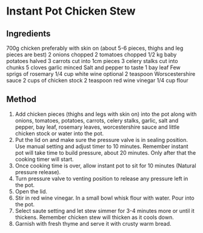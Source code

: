 # Instant Pot Chicken Stew

## Ingredients

700g chicken preferably with skin on (about 5-6 pieces, thighs and leg pieces are best)
2 onions chopped
2 tomatoes chopped
1/2 kg baby potatoes halved
3 carrots cut into 1cm pieces
3 celery stalks cut into chunks
5 cloves garlic minced
Salt and pepper to taste
1 bay leaf
Few sprigs of rosemary
1/4 cup white wine optional
2 teaspoon Worscestershire sauce
2 cups of chicken stock
2 teaspoon red wine vinegar
1/4 cup flour

## Method

1. Add chicken pieces (thighs and legs with skin on) into the pot along with onions, tomatoes, potatoes, carrots, celery stalks, garlic, salt and pepper, bay leaf, rosemary leaves, worcestershire sauce and little chicken stock or water into the pot.
2. Put the lid on and make sure the pressure valve is in sealing position. Use manual setting and adjust timer to 10 minutes. Remember instant pot will take time to build pressure, about 20 minutes. Only after that the cooking timer will start.
3. Once cooking time is over, allow instant pot to sit for 10 minutes (Natural pressure release).
4. Turn pressure valve to venting position to release any pressure left in the pot.
5. Open the lid.
6. Stir in red wine vinegar. In a small bowl whisk flour with water. Pour into the pot.
7. Select saute setting and let stew simmer for 3-4 minutes more or until it thickens. Remember chicken stew will thicken as it cools down.
8. Garnish with fresh thyme and serve it with crusty warm bread.
